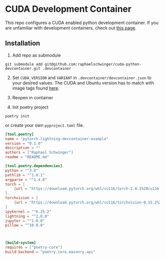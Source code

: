 # CUDA Development Container
This repo configures a CUDA enabled python development container. 
If you are unfamiliar with development containers, check out [this page](https://github.com/microsoft/vscode-dev-containers).

## Installation

1. Add repo as submodule
```
git submodule add git@github.com:raphaelschwinger/cuda-python-devcontainer.git .devcontainer
```

2. Set `CUDA_VERSION` and `VARIANT` in `.devcontainer/devcontainer.json` to your desired values. 
   The CUDA and Ubuntu version has to match with image tags found [here](https://hub.docker.com/r/nvidia/cuda).

3. Reopen in container

4. Init poetry project
```
poetry init
```

or create your own `pyproject.toml` file.

```toml
[tool.poetry]
name = "pytorch-lightning-devcontainer-example"
version = "0.1.0"
description = ""
authors = ["Raphael Schwinger"]
readme = "README.md"

[tool.poetry.dependencies]
python = "^3.8"
pathlib = "^1.0.1"
argparse = "^1.4.0"
torch = [
    {url = "https://download.pytorch.org/whl/cu116/torch-2.0.1%2Bcu116-cp38-cp38-linux_x86_64.whl", platform = "linux", python = ">=3.8 <3.9"}
]
torchvision = [
    {url = "https://download.pytorch.org/whl/cu116/torchvision-0.15.2%2Bcu116-cp38-cp38-linux_x86_64.whl", platform = "linux", python = ">=3.8 <3.9"}
]
ipykernel = "^6.25.2"
lightning = "^2.0.8"
jupyter = "^1.0.0"
pillow = "^10.0.0"



[build-system]
requires = ["poetry-core"]
build-backend = "poetry.core.masonry.api"
```